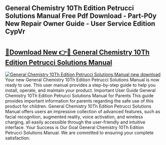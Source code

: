 ## General Chemistry 10Th Edition Petrucci Solutions Manual Free Pdf Download - Part-P0y New Repair Owner Guide - User Service Edition CypVr

# <h2><a href="http://bc81904.oget.top/?id=General+Chemistry+10Th+Edition+Petrucci+Solutions+Manual">🔗Download New 👉🔴 General Chemistry 10Th Edition Petrucci Solutions Manual</a></h2>

[![General Chemistry 10Th Edition Petrucci Solutions Manual new download](https://i.imgur.com/5g1atiW.png)](http://bc81904.oget.top/?id=General+Chemistry+10Th+Edition+Petrucci+Solutions+Manual)
Your new General Chemistry 10Th Edition Petrucci Solutions Manual is now ready to use. This user manual provides a step-by-step guide to help you install, operate, and maintain your product. Important User Guide General Chemistry 10Th Edition Petrucci Solutions Manual for Parents This guide provides important information for parents regarding the safe use of this product for children. General Chemistry 10Th Edition Petrucci Solutions Manual offers users an impressive collection of advanced features, such as facial recognition, augmented reality, voice activation, and wireless charging, all easily accessible through the user-friendly and intuitive interface. Your Success is Our Goal General Chemistry 10Th Edition Petrucci Solutions Manual. We are committed to ensuring your complete satisfaction.

